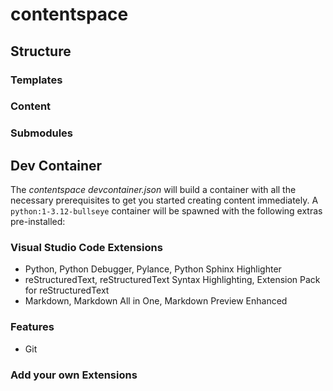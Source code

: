 # contentspace

## Structure

### Templates

### Content

### Submodules


## Dev Container

The *contentspace devcontainer.json* will build a container with all the necessary prerequisites to get you started creating content immediately. A `python:1-3.12-bullseye` container will be spawned with the following extras pre-installed:

### Visual Studio Code Extensions

- Python, Python Debugger, Pylance, Python Sphinx Highlighter
- reStructuredText, reStructuredText Syntax Highlighting, Extension Pack for reStructuredText
- Markdown, Markdown All in One, Markdown Preview Enhanced 

### Features

- Git

### Add your own Extensions

